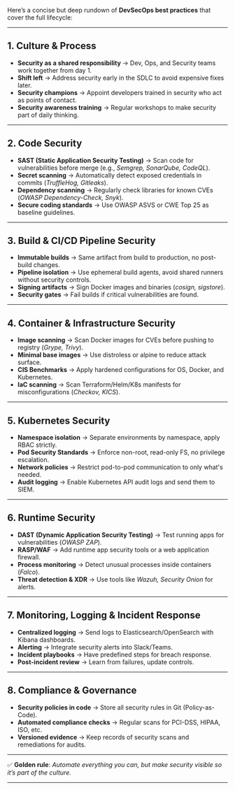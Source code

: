 Here’s a concise but deep rundown of **DevSecOps best practices** that cover the full lifecycle:

---

## **1. Culture & Process**

* **Security as a shared responsibility** → Dev, Ops, and Security teams work together from day 1.
* **Shift left** → Address security early in the SDLC to avoid expensive fixes later.
* **Security champions** → Appoint developers trained in security who act as points of contact.
* **Security awareness training** → Regular workshops to make security part of daily thinking.

---

## **2. Code Security**

* **SAST (Static Application Security Testing)** → Scan code for vulnerabilities before merge (e.g., *Semgrep, SonarQube, CodeQL*).
* **Secret scanning** → Automatically detect exposed credentials in commits (*TruffleHog, Gitleaks*).
* **Dependency scanning** → Regularly check libraries for known CVEs (*OWASP Dependency-Check, Snyk*).
* **Secure coding standards** → Use OWASP ASVS or CWE Top 25 as baseline guidelines.

---

## **3. Build & CI/CD Pipeline Security**

* **Immutable builds** → Same artifact from build to production, no post-build changes.
* **Pipeline isolation** → Use ephemeral build agents, avoid shared runners without security controls.
* **Signing artifacts** → Sign Docker images and binaries (*cosign, sigstore*).
* **Security gates** → Fail builds if critical vulnerabilities are found.

---

## **4. Container & Infrastructure Security**

* **Image scanning** → Scan Docker images for CVEs before pushing to registry (*Grype, Trivy*).
* **Minimal base images** → Use distroless or alpine to reduce attack surface.
* **CIS Benchmarks** → Apply hardened configurations for OS, Docker, and Kubernetes.
* **IaC scanning** → Scan Terraform/Helm/K8s manifests for misconfigurations (*Checkov, KICS*).

---

## **5. Kubernetes Security**

* **Namespace isolation** → Separate environments by namespace, apply RBAC strictly.
* **Pod Security Standards** → Enforce non-root, read-only FS, no privilege escalation.
* **Network policies** → Restrict pod-to-pod communication to only what's needed.
* **Audit logging** → Enable Kubernetes API audit logs and send them to SIEM.

---

## **6. Runtime Security**

* **DAST (Dynamic Application Security Testing)** → Test running apps for vulnerabilities (*OWASP ZAP*).
* **RASP/WAF** → Add runtime app security tools or a web application firewall.
* **Process monitoring** → Detect unusual processes inside containers (*Falco*).
* **Threat detection & XDR** → Use tools like *Wazuh, Security Onion* for alerts.

---

## **7. Monitoring, Logging & Incident Response**

* **Centralized logging** → Send logs to Elasticsearch/OpenSearch with Kibana dashboards.
* **Alerting** → Integrate security alerts into Slack/Teams.
* **Incident playbooks** → Have predefined steps for breach response.
* **Post-incident review** → Learn from failures, update controls.

---

## **8. Compliance & Governance**

* **Security policies in code** → Store all security rules in Git (Policy-as-Code).
* **Automated compliance checks** → Regular scans for PCI-DSS, HIPAA, ISO, etc.
* **Versioned evidence** → Keep records of security scans and remediations for audits.

---

✅ **Golden rule**: *Automate everything you can, but make security visible so it’s part of the culture.*

---
